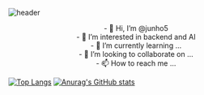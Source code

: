 
![header](https://capsule-render.vercel.app/api?type=waving&color=auto&height=300&section=header&text=welcome&fontSize=90&animation=fadeIn&fontAlignY=38&desc=Junho.OH's%20GitHub%20Profile&descAlignY=51&descAlign=62)
<br>
<p align="center">
  - 👋 Hi, I’m @junho5<br> 
  - 👀 I’m interested in backend and AI<br>
  - 🌱 I’m currently learning ...<br> 
  - 💞️ I’m looking to collaborate on ...<br> 
  - 📫 How to reach me ...<br>
</p>

[![Top Langs](https://github-readme-stats.vercel.app/api/top-langs/?username=junho5&layout=compact)](https://github.com/jumho5/github-readme-stats)
[![Anurag's GitHub stats](https://github-readme-stats.vercel.app/api?username=junho5)](https://github.com/junho5/github-readme-stats)




